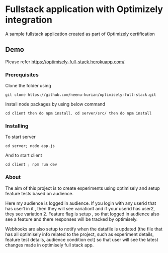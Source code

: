 # Fullstack application with Optimizely integration

A sample fullstack application created as part of Optimizely certification

## Demo

Please refer https://optimisely-full-stack.herokuapp.com/

### Prerequisites

Clone the folder using 
```
git clone https://github.com/neenu-kurian/optimisely-full-stack.git
```

Install node packages by using below command

```
cd client then do npm install. cd server/src/ then do npm install
```

### Installing

To start server

```
cd server; node app.js
```

And to start client

```
cd client ; npm run dev
```

### About
The aim of this project is to create experiments using optimisely and setup feature tests based on audience.

Here my audience is logged in audience.
If you login with any userid that has user1 in it , then they will see variation1 and if your userid has user2, they see variation 2.
Feature flag is setup , so that logged in audience also see a feature and there responses will be tracked by optimisely.

Webhooks are also setup to notify when the datafile is updated (the file that has all optimisely info related to the project, such as experiment details, feature test details, audience condition ect) so that user will see the latest changes made in optimisely full stack app.

